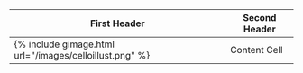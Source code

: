 

<!-- TABLE_GENERATE_START -->

| First Header  | Second Header |
| ------------- | ------------- |
|{% include gimage.html url="/images/celloillust.png" %}  | Content Cell  |

<!-- TABLE_GENERATE_END -->
